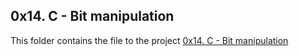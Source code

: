 ## 0x14. C - Bit manipulation

This folder contains the file to the project
[0x14. C - Bit manipulation](https://alx-intranet.hbtn.io/projects/232)